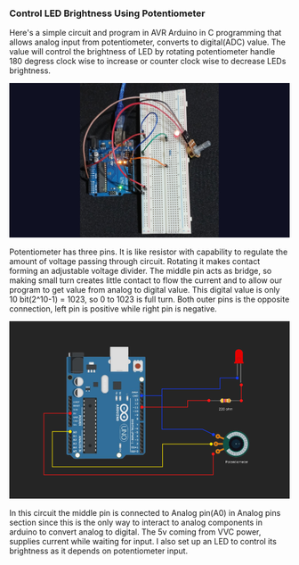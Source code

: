 ### Control LED Brightness Using Potentiometer

Here's a simple circuit and program in AVR Arduino in C programming
that allows analog input from potentiometer, converts to digital(ADC)
value. The value will control the brightness of LED by rotating potentiometer
handle 180 degress clock wise to increase or counter clock wise to decrease 
LEDs brightness.

![My Actual Potentiometer Circuit](actual.jpg)

Potentiometer has three pins. It is like resistor with capability to regulate
the amount of voltage passing through circuit. Rotating it makes contact forming 
an adjustable voltage divider. The middle pin acts as bridge, so making small
turn creates little contact to flow the current and to allow our program to get
value from analog to digital value. This digital value is only 10 bit(2^10-1) = 1023,
so 0 to 1023 is full turn. Both outer pins is the opposite connection, left pin is
positive while right pin is negative.

![Potentiometer Circuit Diagram](circuit.png)

In this circuit the middle pin is connected to Analog pin(A0) in Analog pins section 
since this is the only way to interact to analog components in arduino to convert analog 
to digital. The 5v coming from VVC power, supplies current while waiting for input.
I also set up an LED to control its brightness as it depends on potentiometer input.
